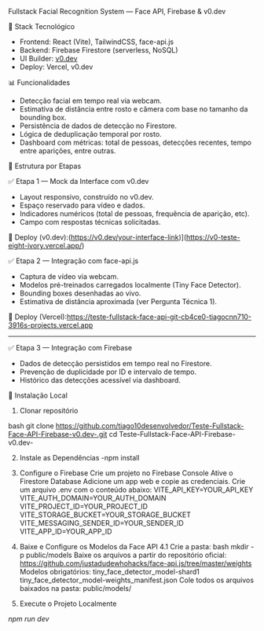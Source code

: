 Fullstack Facial Recognition System — Face API, Firebase & v0.dev

 🧰 Stack Tecnológico

- Frontend: React (Vite), TailwindCSS, face-api.js
- Backend: Firebase Firestore (serverless, NoSQL)
- UI Builder: [v0.dev](https://v0.dev)
- Deploy: Vercel, v0.dev


 📊 Funcionalidades

- Detecção facial em tempo real via webcam.
- Estimativa de distância entre rosto e câmera com base no tamanho da bounding box.
- Persistência de dados de detecção no Firestore.
- Lógica de deduplicação temporal por rosto.
- Dashboard com métricas: total de pessoas, detecções recentes, tempo entre aparições, entre outras.


 🔢 Estrutura por Etapas

 ✅ Etapa 1 — Mock da Interface com v0.dev 

- Layout responsivo, construído no v0.dev.
- Espaço reservado para vídeo e dados.
- Indicadores numéricos (total de pessoas, frequência de aparição, etc).
- Campo com respostas técnicas solicitadas.

🔗 Deploy (v0.dev):(https://v0.dev/your-interface-link)](https://v0-teste-eight-ivory.vercel.app/)


 ✅ Etapa 2 — Integração com face-api.js 

- Captura de vídeo via webcam.
- Modelos pré-treinados carregados localmente (Tiny Face Detector).
- Bounding boxes desenhadas ao vivo.
- Estimativa de distância aproximada (ver Pergunta Técnica 1).

🔗 Deploy (Vercel):https://teste-fullstack-face-api-git-cb4ce0-tiagocnn710-3916s-projects.vercel.app

---

 ✅ Etapa 3 — Integração com Firebase 

- Dados de detecção persistidos em tempo real no Firestore.
- Prevenção de duplicidade por ID e intervalo de tempo.
- Histórico das detecções acessível via dashboard.



 📂 Instalação Local

 1. Clonar repositório

bash
git clone https://github.com/tiago10desenvolvedor/Teste-Fullstack-Face-API-Firebase-v0.dev-.git
cd Teste-Fullstack-Face-API-Firebase-v0.dev-

2.  Instale as Dependências
-npm install

3.  Configure o Firebase
Crie um projeto no Firebase Console
Ative o Firestore Database
Adicione um app web e copie as credenciais.
Crie um arquivo .env com o conteúdo abaixo:
VITE_API_KEY=YOUR_API_KEY
VITE_AUTH_DOMAIN=YOUR_AUTH_DOMAIN
VITE_PROJECT_ID=YOUR_PROJECT_ID
VITE_STORAGE_BUCKET=YOUR_STORAGE_BUCKET
VITE_MESSAGING_SENDER_ID=YOUR_SENDER_ID
VITE_APP_ID=YOUR_APP_ID

4. Baixe e Configure os Modelos da Face API
4.1 Crie a pasta:
bash
mkdir -p public/models
Baixe os arquivos a partir do repositório oficial:
https://github.com/justadudewhohacks/face-api.js/tree/master/weights
Modelos obrigatórios:
tiny_face_detector_model-shard1
tiny_face_detector_model-weights_manifest.json
Cole todos os arquivos baixados na pasta: public/models/

5. Execute o Projeto Localmente

  *npm run dev*

